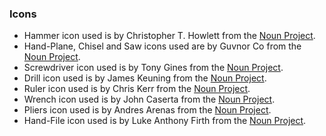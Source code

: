 ### Icons
* Hammer icon used is by Christopher T. Howlett from the [Noun Project](http://thenounproject.com/).
* Hand-Plane, Chisel and Saw icons used are by Guvnor Co from the [Noun Project](http://thenounproject.com/).
* Screwdriver icon used is by Tony Gines from the [Noun Project](http://thenounproject.com/).
* Drill icon used is by James Keuning from the [Noun Project](http://thenounproject.com/).
* Ruler icon used is by Chris Kerr from the [Noun Project](http://thenounproject.com/).
* Wrench icon used is by John Caserta from the [Noun Project](http://thenounproject.com/).
* Pliers icon used is by Andres Arenas from the [Noun Project](http://thenounproject.com/).
* Hand-File icon used is by Luke Anthony Firth from the [Noun Project](http://thenounproject.com/).
